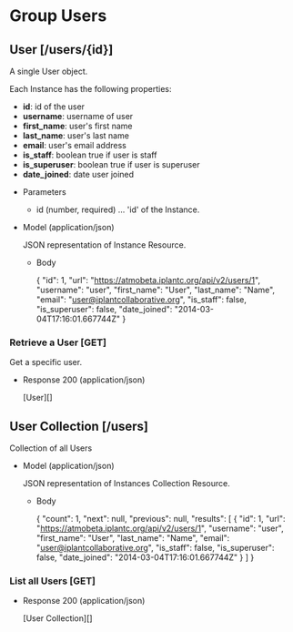 # Group Users

## User [/users/{id}]
A single User object.

Each Instance has the following properties:

- **id**: id of the user
- **username**: username of user
- **first_name**: user's first name
- **last_name**: user's last name
- **email**: user's email address
- **is_staff**: boolean true if user is staff
- **is_superuser**: boolean true if user is superuser
- **date_joined**: date user joined

+ Parameters
    + id (number, required) ... 'id' of the Instance.
    
+ Model (application/json)

    JSON representation of Instance Resource.

    + Body

      {
        "id": 1,
        "url": "https://atmobeta.iplantc.org/api/v2/users/1",
        "username": "user",
        "first_name": "User",
        "last_name": "Name",
        "email": "user@iplantcollaborative.org",
        "is_staff": false,
        "is_superuser": false,
        "date_joined": "2014-03-04T17:16:01.667744Z"
      }

### Retrieve a User [GET]
Get a specific user.

+ Response 200 (application/json)

    [User][]


## User Collection [/users]
Collection of all Users
    
+ Model (application/json)

    JSON representation of Instances Collection Resource.

    + Body

        {
            "count": 1,
            "next": null,
            "previous": null,
            "results": [
                {
                  "id": 1,
                  "url": "https://atmobeta.iplantc.org/api/v2/users/1",
                  "username": "user",
                  "first_name": "User",
                  "last_name": "Name",
                  "email": "user@iplantcollaborative.org",
                  "is_staff": false,
                  "is_superuser": false,
                  "date_joined": "2014-03-04T17:16:01.667744Z"
                }
            ]
        }
    
### List all Users [GET]

+ Response 200 (application/json)

    [User Collection][]
